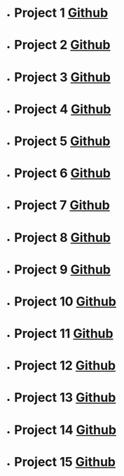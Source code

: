 - # Project 1 [Github](https://github.com/VidyaSagarMehar/Trend-live-project-01)


- # Project 2 [Github](https://github.com/VidyaSagarMehar/Restaurant-live-project-02)


- # Project 3 [Github](https://github.com/VidyaSagarMehar/live-project-03-Justice)



- # Project 4 [Github](https://github.com/VidyaSagarMehar/live-project-04-Competition)



- # Project 5 [Github](https://github.com/VidyaSagarMehar/live-project-05-BetterTommorow)


- # Project 6 [Github](https://github.com/VidyaSagarMehar/live-project-06-Monstera)




- # Project 7 [Github](https://github.com/VidyaSagarMehar/live-project-07-headphone)



- # Project 8 [Github](https://github.com/VidyaSagarMehar/live-project-08-webDev)



- # Project 9 [Github](https://github.com/VidyaSagarMehar/live-project-09-API)



- # Project 10 [Github](https://github.com/VidyaSagarMehar/live-project-10-Interior)


- # Project 11 [Github](https://github.com/VidyaSagarMehar/live-project-11-Hosting)



- # Project 12 [Github](https://github.com/VidyaSagarMehar/live-project-12-Business)



- # Project 13 [Github](https://github.com/VidyaSagarMehar/live-project-13-SAAS)



- # Project 14 [Github](https://github.com/VidyaSagarMehar/live-project-14-Creativity)


- # Project 15 [Github](https://github.com/VidyaSagarMehar/live-project-15-VisualDesigner)